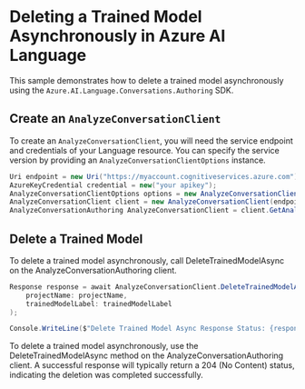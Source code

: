 # Deleting a Trained Model Asynchronously in Azure AI Language

This sample demonstrates how to delete a trained model asynchronously using the `Azure.AI.Language.Conversations.Authoring` SDK.

## Create an `AnalyzeConversationClient`

To create an `AnalyzeConversationClient`, you will need the service endpoint and credentials of your Language resource. You can specify the service version by providing an `AnalyzeConversationClientOptions` instance.

```C# Snippet:CreateAnalyzeConversationClientForSpecificApiVersion
Uri endpoint = new Uri("https://myaccount.cognitiveservices.azure.com");
AzureKeyCredential credential = new("your apikey");
AnalyzeConversationClientOptions options = new AnalyzeConversationClientOptions(AnalyzeConversationClientOptions.ServiceVersion.V2024_11_15_Preview);
AnalyzeConversationClient client = new AnalyzeConversationClient(endpoint, credential, options);
AnalyzeConversationAuthoring AnalyzeConversationClient = client.GetAnalyzeConversationAnalyzeConversationClient();
```
## Delete a Trained Model

To delete a trained model asynchronously, call DeleteTrainedModelAsync on the AnalyzeConversationAuthoring client.

```C# Snippet:Sample11_ConversationsAuthoring_DeleteTrainedModelAsync
Response response = await AnalyzeConversationClient.DeleteTrainedModelAsync(
    projectName: projectName,
    trainedModelLabel: trainedModelLabel
);

Console.WriteLine($"Delete Trained Model Async Response Status: {response.Status}");
```

To delete a trained model asynchronously, use the DeleteTrainedModelAsync method on the AnalyzeConversationAuthoring client. A successful response will typically return a 204 (No Content) status, indicating the deletion was completed successfully.

